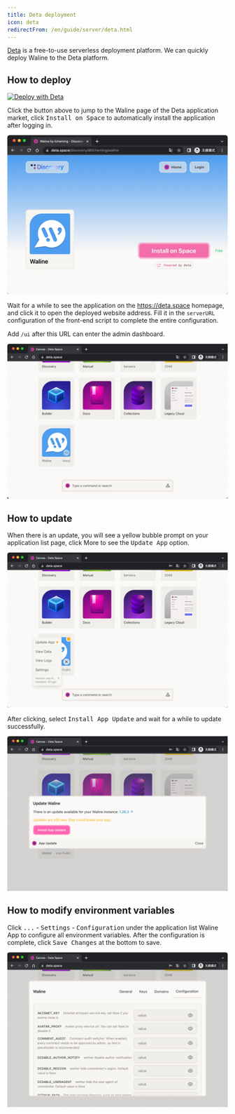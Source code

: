 ```yaml
---
title: Deta deployment
icon: deta
redirectFrom: /en/guide/server/deta.html
---
```


[Deta](https://deta.space/) is a free-to-use serverless deployment platform. We can quickly deploy Waline to the Deta platform.

<!-- more -->

## How to deploy

[![Deploy with Deta](https://deta.space/buttons/dark.svg)](https://deta.space/discovery/@lizheming/waline)

Click the button above to jump to the Waline page of the Deta application market, click <kbd>Install on Space</kbd> to automatically install the application after logging in.

![Deta homepage](../../../assets/deta.png)

Wait for a while to see the application on the <https://deta.space> homepage, and click it to open the deployed website address. Fill it in the `serverURL` configuration of the front-end script to complete the entire configuration.

Add `/ui` after this URL can enter the admin dashboard.

![Deta dashboard](../../../assets/deta-1.png)

## How to update

When there is an update, you will see a yellow bubble prompt on your application list page, click More to see the <kbd>Update App</kbd> option.

![Update app](../../../assets/deta-2.png)

After clicking, select <kbd>Install App Update</kbd> and wait for a while to update successfully.

![Apply update](../../../assets/deta-3.png)

## How to modify environment variables

Click <kbd>...</kbd> - <kbd>Settings</kbd> - <kbd>Configuration</kbd> under the application list Waline App to configure all environment variables. After the configuration is complete, click <kbd>Save Changes</kbd> at the bottom to save.

![Update env vars](../../../assets/deta-4.png)
